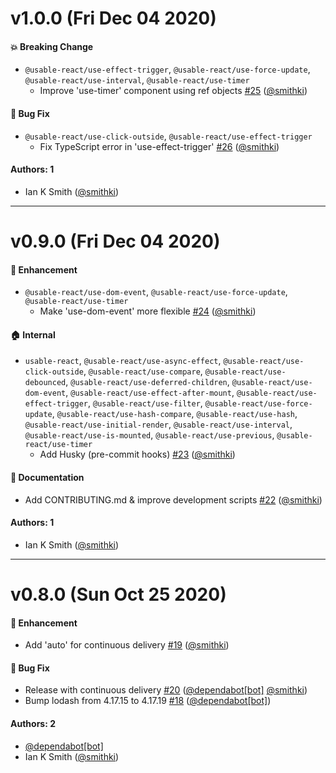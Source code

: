 # v1.0.0 (Fri Dec 04 2020)

#### 💥 Breaking Change

- `@usable-react/use-effect-trigger`, `@usable-react/use-force-update`, `@usable-react/use-interval`, `@usable-react/use-timer`
  - Improve 'use-timer' component using ref objects [#25](https://github.com/smithki/usable-react/pull/25) ([@smithki](https://github.com/smithki))

#### 🐛 Bug Fix

- `@usable-react/use-click-outside`, `@usable-react/use-effect-trigger`
  - Fix TypeScript error in 'use-effect-trigger' [#26](https://github.com/smithki/usable-react/pull/26) ([@smithki](https://github.com/smithki))

#### Authors: 1

- Ian K Smith ([@smithki](https://github.com/smithki))

---

# v0.9.0 (Fri Dec 04 2020)

#### 🚀 Enhancement

- `@usable-react/use-dom-event`, `@usable-react/use-force-update`, `@usable-react/use-timer`
  - Make 'use-dom-event' more flexible [#24](https://github.com/smithki/usable-react/pull/24) ([@smithki](https://github.com/smithki))

#### 🏠 Internal

- `usable-react`, `@usable-react/use-async-effect`, `@usable-react/use-click-outside`, `@usable-react/use-compare`, `@usable-react/use-debounced`, `@usable-react/use-deferred-children`, `@usable-react/use-dom-event`, `@usable-react/use-effect-after-mount`, `@usable-react/use-effect-trigger`, `@usable-react/use-filter`, `@usable-react/use-force-update`, `@usable-react/use-hash-compare`, `@usable-react/use-hash`, `@usable-react/use-initial-render`, `@usable-react/use-interval`, `@usable-react/use-is-mounted`, `@usable-react/use-previous`, `@usable-react/use-timer`
  - Add Husky (pre-commit hooks) [#23](https://github.com/smithki/usable-react/pull/23) ([@smithki](https://github.com/smithki))

#### 📝 Documentation

- Add CONTRIBUTING.md & improve development scripts [#22](https://github.com/smithki/usable-react/pull/22) ([@smithki](https://github.com/smithki))

#### Authors: 1

- Ian K Smith ([@smithki](https://github.com/smithki))

---

# v0.8.0 (Sun Oct 25 2020)

#### 🚀 Enhancement

- Add 'auto' for continuous delivery [#19](https://github.com/smithki/usable-react/pull/19) ([@smithki](https://github.com/smithki))

#### 🐛 Bug Fix

- Release with continuous delivery [#20](https://github.com/smithki/usable-react/pull/20) ([@dependabot[bot]](https://github.com/dependabot[bot]) [@smithki](https://github.com/smithki))
- Bump lodash from 4.17.15 to 4.17.19 [#18](https://github.com/smithki/usable-react/pull/18) ([@dependabot[bot]](https://github.com/dependabot[bot]))

#### Authors: 2

- [@dependabot[bot]](https://github.com/dependabot[bot])
- Ian K Smith ([@smithki](https://github.com/smithki))
